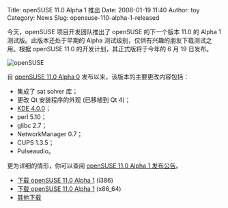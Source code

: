 Title: openSUSE 11.0 Alpha 1 推出
Date: 2008-01-19 11:40
Author: toy
Category: News
Slug: opensuse-110-alpha-1-released

今天，openSUSE 项目开发团队推出了 openSUSE 的下一个版本 11.0 的 Alpha 1
测试版。此版本还处于早期的 Alpha
测试级别，仅供有兴趣的朋友下载测试之用。根据 openSUSE 11.0
的开发计划，其正式版将于今年的 6 月 19 日发布。

![openSUSE](http://i.linuxtoy.org/i/2007/12/opensuse.jpg)

自 [openSUSE 11.0 Alpha
0](http://linuxtoy.org/archives/opensuse-110-alpha-0-released.html)
发布以来，该版本的主要更改内容包括：

-   集成了 sat solver 库；
-   更改 Qt 安装程序的外观 (已移植到 Qt 4)；
-   [KDE 4.0.0](http://linuxtoy.org/archives/kde-400-released.html)；
-   perl 5.10；
-   glibc 2.7；
-   NetworkManager 0.7；
-   CUPS 1.3.5；
-   Pulseaudio。

更为详细的情形，你可以查阅 [openSUSE 11.0 Alpha 1
发布公告](http://news.opensuse.org/2008/01/18/announcing-opensuse-110-alpha1/)。

- [下载 openSUSE 11.0 Alpha
1](http://download.opensuse.org/distribution/11.0-Alpha1/iso/torrent/openSUSE-11.0-Alpha1-DVD-i386.torrent)
(i386)  
- [下载 openSUSE 11.0 Alpha
1](http://download.opensuse.org/distribution/11.0-Alpha1/iso/torrent/openSUSE-11.0-Alpha1-DVD-x86_64.torrent)
(x86\_64)  
- [其他下载](http://software.opensuse.org/developer)
